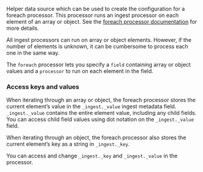 Helper data source which can be used to create the configuration for a foreach processor. This processor runs an ingest processor on each element of an array or object. See the [foreach processor documentation](https://www.elastic.co/guide/en/elasticsearch/reference/current/foreach-processor.html) for more details.

All ingest processors can run on array or object elements. However, if the number of elements is unknown, it can be cumbersome to process each one in the same way.

The `foreach` processor lets you specify a `field` containing array or object values and a `processor` to run on each element in the field.

### Access keys and values

When iterating through an array or object, the foreach processor stores the current element’s value in the `_ingest._value` ingest metadata field. `_ingest._value` contains the entire element value, including any child fields. You can access child field values using dot notation on the `_ingest._value` field.

When iterating through an object, the foreach processor also stores the current element’s key as a string in `_ingest._key`.

You can access and change `_ingest._key` and `_ingest._value` in the processor.